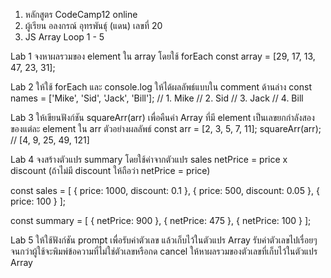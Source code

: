 1. หลักสูตร CodeCamp12 online
2. ผู้เรียน อลงกรณ์ อุทรพันธุ์ (แดน) เลขที่ 20
3. JS Array Loop 1 - 5

Lab 1
จงหาผลรวมของ element ใน array โดยใช้ forEach
const array = [29, 17, 13, 47, 23, 31];

Lab 2
ให้ใช้ forEach และ console.log ให้ได้ผลลัพธ์แบบใน comment ด้านล่าง
const names = ['Mike', 'Sid', 'Jack', 'Bill'];
// 1. Mike
// 2. Sid
// 3. Jack
// 4. Bill

Lab 3
ให้เขียนฟังก์ชัน squareArr(arr) เพื่อคืนค่า Array ที่มี element เป็นเลขยกกำลังสองของแต่ละ element ใน arr
ตัวอย่างผลลัพธ์
const arr = [2, 3, 5, 7, 11];
squareArr(arr); // [4, 9, 25, 49, 121]

Lab 4
จงสร้างตัวแปร summary โดยใช้ค่าจากตัวแปร sales
netPrice = price x discount (ถ้าไม่มี discount ให้ถือว่า netPrice = price)

const sales = [
{ price: 1000, discount: 0.1 },
{ price: 500, discount: 0.05 },
{ price: 100 }
];

const summary = [
{ netPrice: 900 },
{ netPrice: 475 },
{ netPrice: 100 }
];

Lab 5
ให้ใช้ฟังก์ชัน prompt เพื่อรับค่าตัวเลข แล้วเก็บไว้ในตัวแปร Array
รับค่าตัวเลขไปเรื่อยๆจนกว่าผู้ใช้จะพิมพ์ข้อความที่ไม่ใช่ตัวเลขหรือกด cancel
ให้หาผลรวมของตัวเลขที่เก็บไว้ในตัวแปร Array
